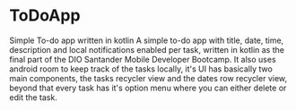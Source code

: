 # ToDoApp
Simple To-do app written in kotlin
A simple to-do app with title, date, time, description and local notifications enabled per task, written in kotlin as the final part of the DIO Santander Mobile Developer Bootcamp.
It also uses android room to keep track of the tasks locally, it's UI has basically two main components, the tasks recycler view and the dates row recycler view, beyond that every task
has it's option menu where you can either delete or edit the task.
